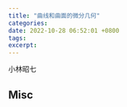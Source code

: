 ```yaml
---
title: "曲线和曲面的微分几何"
categories: 
date: 2022-10-28 06:52:01 +0800
tags: 
excerpt: 
---
```



小林昭七









## Misc



